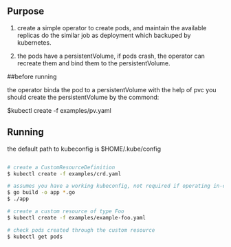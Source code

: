 ## Purpose

1.  create a simple operator to create pods, and maintain the available replicas
do the similar job as deployment which backuped by kubernetes.

2.  the pods have a persistentVolume, if pods crash, the operator can recreate them
and bind them to the persistentVolume.

##before running

the operator binda the pod to a persistentVolume with the help of pvc
you should create the persistentVolume by the commond:

$kubectl create -f examples/pv.yaml

## Running

the default path to kubeconfig is $HOME/.kube/config
```sh

# create a CustomResourceDefinition
$ kubectl create -f examples/crd.yaml

# assumes you have a working kubeconfig, not required if operating in-cluster
$ go build -o app *.go
$ ./app

# create a custom resource of type Foo
$ kubectl create -f examples/example-foo.yaml

# check pods created through the custom resource
$ kubectl get pods
```
